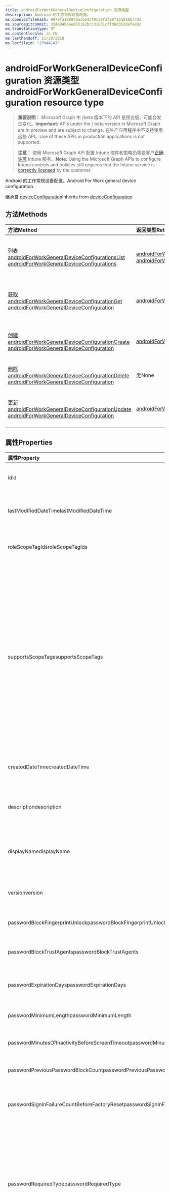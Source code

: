 ```yaml
---
title: androidForWorkGeneralDeviceConfiguration 资源类型
description: Android 的工作常规设备配置。
ms.openlocfilehash: 9979fa108970acbe4cf9c39f3f10f22a818b77d3
ms.sourcegitcommit: 334e84b4aed63162bcc31831cffd6d363dafee02
ms.translationtype: MT
ms.contentlocale: zh-CN
ms.lasthandoff: 11/29/2018
ms.locfileid: "27044147"
---
```

# <a name="androidforworkgeneraldeviceconfiguration-resource-type"></a><span data-ttu-id="113ee-103">androidForWorkGeneralDeviceConfiguration 资源类型</span><span class="sxs-lookup"><span data-stu-id="113ee-103">androidForWorkGeneralDeviceConfiguration resource type</span></span>

> <span data-ttu-id="113ee-104">**重要说明：** Microsoft Graph 中 /beta 版本下的 API 是预览版，可能会发生变化。</span><span class="sxs-lookup"><span data-stu-id="113ee-104">**Important:** APIs under the / beta version in Microsoft Graph are in preview and are subject to change.</span></span> <span data-ttu-id="113ee-105">在生产应用程序中不支持使用这些 API。</span><span class="sxs-lookup"><span data-stu-id="113ee-105">Use of these APIs in production applications is not supported.</span></span>

> <span data-ttu-id="113ee-106">**注意：** 使用 Microsoft Graph API 配置 Intune 控件和策略仍需要客户[正确许可](https://go.microsoft.com/fwlink/?linkid=839381) Intune 服务。</span><span class="sxs-lookup"><span data-stu-id="113ee-106">**Note:** Using the Microsoft Graph APIs to configure Intune controls and policies still requires that the Intune service is [correctly licensed](https://go.microsoft.com/fwlink/?linkid=839381) by the customer.</span></span>

<span data-ttu-id="113ee-107">Android 的工作常规设备配置。</span><span class="sxs-lookup"><span data-stu-id="113ee-107">Android For Work general device configuration.</span></span>

<span data-ttu-id="113ee-108">继承自 [deviceConfiguration](../resources/intune-deviceconfig-deviceconfiguration.md)</span><span class="sxs-lookup"><span data-stu-id="113ee-108">Inherits from [deviceConfiguration](../resources/intune-deviceconfig-deviceconfiguration.md)</span></span>

## <a name="methods"></a><span data-ttu-id="113ee-109">方法</span><span class="sxs-lookup"><span data-stu-id="113ee-109">Methods</span></span>
|<span data-ttu-id="113ee-110">方法</span><span class="sxs-lookup"><span data-stu-id="113ee-110">Method</span></span>|<span data-ttu-id="113ee-111">返回类型</span><span class="sxs-lookup"><span data-stu-id="113ee-111">Return Type</span></span>|<span data-ttu-id="113ee-112">说明</span><span class="sxs-lookup"><span data-stu-id="113ee-112">Description</span></span>|
|:---|:---|:---|
|[<span data-ttu-id="113ee-113">列表 androidForWorkGeneralDeviceConfigurations</span><span class="sxs-lookup"><span data-stu-id="113ee-113">List androidForWorkGeneralDeviceConfigurations</span></span>](../api/intune-deviceconfig-androidforworkgeneraldeviceconfiguration-list.md)|<span data-ttu-id="113ee-114">[androidForWorkGeneralDeviceConfiguration](../resources/intune-deviceconfig-androidforworkgeneraldeviceconfiguration.md)集合</span><span class="sxs-lookup"><span data-stu-id="113ee-114">[androidForWorkGeneralDeviceConfiguration](../resources/intune-deviceconfig-androidforworkgeneraldeviceconfiguration.md) collection</span></span>|<span data-ttu-id="113ee-115">列出属性和[androidForWorkGeneralDeviceConfiguration](../resources/intune-deviceconfig-androidforworkgeneraldeviceconfiguration.md)对象之间的关系。</span><span class="sxs-lookup"><span data-stu-id="113ee-115">List properties and relationships of the [androidForWorkGeneralDeviceConfiguration](../resources/intune-deviceconfig-androidforworkgeneraldeviceconfiguration.md) objects.</span></span>|
|[<span data-ttu-id="113ee-116">获取 androidForWorkGeneralDeviceConfiguration</span><span class="sxs-lookup"><span data-stu-id="113ee-116">Get androidForWorkGeneralDeviceConfiguration</span></span>](../api/intune-deviceconfig-androidforworkgeneraldeviceconfiguration-get.md)|[<span data-ttu-id="113ee-117">androidForWorkGeneralDeviceConfiguration</span><span class="sxs-lookup"><span data-stu-id="113ee-117">androidForWorkGeneralDeviceConfiguration</span></span>](../resources/intune-deviceconfig-androidforworkgeneraldeviceconfiguration.md)|<span data-ttu-id="113ee-118">读取属性和[androidForWorkGeneralDeviceConfiguration](../resources/intune-deviceconfig-androidforworkgeneraldeviceconfiguration.md)对象的关系。</span><span class="sxs-lookup"><span data-stu-id="113ee-118">Read properties and relationships of the [androidForWorkGeneralDeviceConfiguration](../resources/intune-deviceconfig-androidforworkgeneraldeviceconfiguration.md) object.</span></span>|
|[<span data-ttu-id="113ee-119">创建 androidForWorkGeneralDeviceConfiguration</span><span class="sxs-lookup"><span data-stu-id="113ee-119">Create androidForWorkGeneralDeviceConfiguration</span></span>](../api/intune-deviceconfig-androidforworkgeneraldeviceconfiguration-create.md)|[<span data-ttu-id="113ee-120">androidForWorkGeneralDeviceConfiguration</span><span class="sxs-lookup"><span data-stu-id="113ee-120">androidForWorkGeneralDeviceConfiguration</span></span>](../resources/intune-deviceconfig-androidforworkgeneraldeviceconfiguration.md)|<span data-ttu-id="113ee-121">创建新的[androidForWorkGeneralDeviceConfiguration](../resources/intune-deviceconfig-androidforworkgeneraldeviceconfiguration.md)对象。</span><span class="sxs-lookup"><span data-stu-id="113ee-121">Create a new [androidForWorkGeneralDeviceConfiguration](../resources/intune-deviceconfig-androidforworkgeneraldeviceconfiguration.md) object.</span></span>|
|[<span data-ttu-id="113ee-122">删除 androidForWorkGeneralDeviceConfiguration</span><span class="sxs-lookup"><span data-stu-id="113ee-122">Delete androidForWorkGeneralDeviceConfiguration</span></span>](../api/intune-deviceconfig-androidforworkgeneraldeviceconfiguration-delete.md)|<span data-ttu-id="113ee-123">无</span><span class="sxs-lookup"><span data-stu-id="113ee-123">None</span></span>|<span data-ttu-id="113ee-124">删除[androidForWorkGeneralDeviceConfiguration](../resources/intune-deviceconfig-androidforworkgeneraldeviceconfiguration.md)。</span><span class="sxs-lookup"><span data-stu-id="113ee-124">Deletes a [androidForWorkGeneralDeviceConfiguration](../resources/intune-deviceconfig-androidforworkgeneraldeviceconfiguration.md).</span></span>|
|[<span data-ttu-id="113ee-125">更新 androidForWorkGeneralDeviceConfiguration</span><span class="sxs-lookup"><span data-stu-id="113ee-125">Update androidForWorkGeneralDeviceConfiguration</span></span>](../api/intune-deviceconfig-androidforworkgeneraldeviceconfiguration-update.md)|[<span data-ttu-id="113ee-126">androidForWorkGeneralDeviceConfiguration</span><span class="sxs-lookup"><span data-stu-id="113ee-126">androidForWorkGeneralDeviceConfiguration</span></span>](../resources/intune-deviceconfig-androidforworkgeneraldeviceconfiguration.md)|<span data-ttu-id="113ee-127">更新[androidForWorkGeneralDeviceConfiguration](../resources/intune-deviceconfig-androidforworkgeneraldeviceconfiguration.md)对象的属性。</span><span class="sxs-lookup"><span data-stu-id="113ee-127">Update the properties of a [androidForWorkGeneralDeviceConfiguration](../resources/intune-deviceconfig-androidforworkgeneraldeviceconfiguration.md) object.</span></span>|

## <a name="properties"></a><span data-ttu-id="113ee-128">属性</span><span class="sxs-lookup"><span data-stu-id="113ee-128">Properties</span></span>
|<span data-ttu-id="113ee-129">属性</span><span class="sxs-lookup"><span data-stu-id="113ee-129">Property</span></span>|<span data-ttu-id="113ee-130">类型</span><span class="sxs-lookup"><span data-stu-id="113ee-130">Type</span></span>|<span data-ttu-id="113ee-131">说明</span><span class="sxs-lookup"><span data-stu-id="113ee-131">Description</span></span>|
|:---|:---|:---|
|<span data-ttu-id="113ee-132">id</span><span class="sxs-lookup"><span data-stu-id="113ee-132">id</span></span>|<span data-ttu-id="113ee-133">String</span><span class="sxs-lookup"><span data-stu-id="113ee-133">String</span></span>|<span data-ttu-id="113ee-134">实体的键。</span><span class="sxs-lookup"><span data-stu-id="113ee-134">Key of the entity.</span></span> <span data-ttu-id="113ee-135">继承自 [deviceConfiguration](../resources/intune-deviceconfig-deviceconfiguration.md)</span><span class="sxs-lookup"><span data-stu-id="113ee-135">Inherited from [deviceConfiguration](../resources/intune-deviceconfig-deviceconfiguration.md)</span></span>|
|<span data-ttu-id="113ee-136">lastModifiedDateTime</span><span class="sxs-lookup"><span data-stu-id="113ee-136">lastModifiedDateTime</span></span>|<span data-ttu-id="113ee-137">DateTimeOffset</span><span class="sxs-lookup"><span data-stu-id="113ee-137">DateTimeOffset</span></span>|<span data-ttu-id="113ee-138">上次修改对象的日期/时间。</span><span class="sxs-lookup"><span data-stu-id="113ee-138">DateTime the object was last modified.</span></span> <span data-ttu-id="113ee-139">继承自 [deviceConfiguration](../resources/intune-deviceconfig-deviceconfiguration.md)</span><span class="sxs-lookup"><span data-stu-id="113ee-139">Inherited from [deviceConfiguration](../resources/intune-deviceconfig-deviceconfiguration.md)</span></span>|
|<span data-ttu-id="113ee-140">roleScopeTagIds</span><span class="sxs-lookup"><span data-stu-id="113ee-140">roleScopeTagIds</span></span>|<span data-ttu-id="113ee-141">String 集合</span><span class="sxs-lookup"><span data-stu-id="113ee-141">String collection</span></span>|<span data-ttu-id="113ee-142">此实体实例范围标记的列表。</span><span class="sxs-lookup"><span data-stu-id="113ee-142">List of Scope Tags for this Entity instance.</span></span> <span data-ttu-id="113ee-143">继承自 [deviceConfiguration](../resources/intune-deviceconfig-deviceconfiguration.md)</span><span class="sxs-lookup"><span data-stu-id="113ee-143">Inherited from [deviceConfiguration](../resources/intune-deviceconfig-deviceconfiguration.md)</span></span>|
|<span data-ttu-id="113ee-144">supportsScopeTags</span><span class="sxs-lookup"><span data-stu-id="113ee-144">supportsScopeTags</span></span>|<span data-ttu-id="113ee-145">布尔值</span><span class="sxs-lookup"><span data-stu-id="113ee-145">Boolean</span></span>|<span data-ttu-id="113ee-146">指示基础的设备配置支持分配的范围标记。</span><span class="sxs-lookup"><span data-stu-id="113ee-146">Indicates whether or not the underlying Device Configuration supports the assignment of scope tags.</span></span> <span data-ttu-id="113ee-147">此值为 false，并且实体将不会对作用域的用户可见时，不允许将分配给 ScopeTags 属性。</span><span class="sxs-lookup"><span data-stu-id="113ee-147">Assigning to the ScopeTags property is not allowed when this value is false and entities will not be visible to scoped users.</span></span> <span data-ttu-id="113ee-148">这将发生在 Silverlight 中创建的旧策略，并可以解析通过删除并重新创建 Azure 门户中的策略。</span><span class="sxs-lookup"><span data-stu-id="113ee-148">This occurs for Legacy policies created in Silverlight and can be resolved by deleting and recreating the policy in the Azure Portal.</span></span> <span data-ttu-id="113ee-149">此属性是只读的。</span><span class="sxs-lookup"><span data-stu-id="113ee-149">This property is read-only.</span></span> <span data-ttu-id="113ee-150">继承自 [deviceConfiguration](../resources/intune-deviceconfig-deviceconfiguration.md)</span><span class="sxs-lookup"><span data-stu-id="113ee-150">Inherited from [deviceConfiguration](../resources/intune-deviceconfig-deviceconfiguration.md)</span></span>|
|<span data-ttu-id="113ee-151">createdDateTime</span><span class="sxs-lookup"><span data-stu-id="113ee-151">createdDateTime</span></span>|<span data-ttu-id="113ee-152">DateTimeOffset</span><span class="sxs-lookup"><span data-stu-id="113ee-152">DateTimeOffset</span></span>|<span data-ttu-id="113ee-153">创建对象的日期/时间。</span><span class="sxs-lookup"><span data-stu-id="113ee-153">DateTime the object was created.</span></span> <span data-ttu-id="113ee-154">继承自 [deviceConfiguration](../resources/intune-deviceconfig-deviceconfiguration.md)</span><span class="sxs-lookup"><span data-stu-id="113ee-154">Inherited from [deviceConfiguration](../resources/intune-deviceconfig-deviceconfiguration.md)</span></span>|
|<span data-ttu-id="113ee-155">description</span><span class="sxs-lookup"><span data-stu-id="113ee-155">description</span></span>|<span data-ttu-id="113ee-156">String</span><span class="sxs-lookup"><span data-stu-id="113ee-156">String</span></span>|<span data-ttu-id="113ee-157">管理员提供的设备配置的说明。</span><span class="sxs-lookup"><span data-stu-id="113ee-157">Admin provided description of the Device Configuration.</span></span> <span data-ttu-id="113ee-158">继承自 [deviceConfiguration](../resources/intune-deviceconfig-deviceconfiguration.md)</span><span class="sxs-lookup"><span data-stu-id="113ee-158">Inherited from [deviceConfiguration](../resources/intune-deviceconfig-deviceconfiguration.md)</span></span>|
|<span data-ttu-id="113ee-159">displayName</span><span class="sxs-lookup"><span data-stu-id="113ee-159">displayName</span></span>|<span data-ttu-id="113ee-160">String</span><span class="sxs-lookup"><span data-stu-id="113ee-160">String</span></span>|<span data-ttu-id="113ee-161">管理员提供的设备配置的名称。</span><span class="sxs-lookup"><span data-stu-id="113ee-161">Admin provided name of the device configuration.</span></span> <span data-ttu-id="113ee-162">继承自 [deviceConfiguration](../resources/intune-deviceconfig-deviceconfiguration.md)</span><span class="sxs-lookup"><span data-stu-id="113ee-162">Inherited from [deviceConfiguration](../resources/intune-deviceconfig-deviceconfiguration.md)</span></span>|
|<span data-ttu-id="113ee-163">version</span><span class="sxs-lookup"><span data-stu-id="113ee-163">version</span></span>|<span data-ttu-id="113ee-164">Int32</span><span class="sxs-lookup"><span data-stu-id="113ee-164">Int32</span></span>|<span data-ttu-id="113ee-165">设备配置的版本。</span><span class="sxs-lookup"><span data-stu-id="113ee-165">Version of the device configuration.</span></span> <span data-ttu-id="113ee-166">继承自 [deviceConfiguration](../resources/intune-deviceconfig-deviceconfiguration.md)</span><span class="sxs-lookup"><span data-stu-id="113ee-166">Inherited from [deviceConfiguration](../resources/intune-deviceconfig-deviceconfiguration.md)</span></span>|
|<span data-ttu-id="113ee-167">passwordBlockFingerprintUnlock</span><span class="sxs-lookup"><span data-stu-id="113ee-167">passwordBlockFingerprintUnlock</span></span>|<span data-ttu-id="113ee-168">Boolean</span><span class="sxs-lookup"><span data-stu-id="113ee-168">Boolean</span></span>|<span data-ttu-id="113ee-169">指示是否阻止指纹解锁。</span><span class="sxs-lookup"><span data-stu-id="113ee-169">Indicates whether or not to block fingerprint unlock.</span></span>|
|<span data-ttu-id="113ee-170">passwordBlockTrustAgents</span><span class="sxs-lookup"><span data-stu-id="113ee-170">passwordBlockTrustAgents</span></span>|<span data-ttu-id="113ee-171">Boolean</span><span class="sxs-lookup"><span data-stu-id="113ee-171">Boolean</span></span>|<span data-ttu-id="113ee-172">指示是否阻止 Smart Lock 和其他信任代理。</span><span class="sxs-lookup"><span data-stu-id="113ee-172">Indicates whether or not to block Smart Lock and other trust agents.</span></span>|
|<span data-ttu-id="113ee-173">passwordExpirationDays</span><span class="sxs-lookup"><span data-stu-id="113ee-173">passwordExpirationDays</span></span>|<span data-ttu-id="113ee-174">Int32</span><span class="sxs-lookup"><span data-stu-id="113ee-174">Int32</span></span>|<span data-ttu-id="113ee-175">密码过期前的天数。</span><span class="sxs-lookup"><span data-stu-id="113ee-175">Number of days before the password expires.</span></span> <span data-ttu-id="113ee-176">有效值为 1 至 365。</span><span class="sxs-lookup"><span data-stu-id="113ee-176">Valid values 1 to 365</span></span>|
|<span data-ttu-id="113ee-177">passwordMinimumLength</span><span class="sxs-lookup"><span data-stu-id="113ee-177">passwordMinimumLength</span></span>|<span data-ttu-id="113ee-178">Int32</span><span class="sxs-lookup"><span data-stu-id="113ee-178">Int32</span></span>|<span data-ttu-id="113ee-179">密码的最小长度。</span><span class="sxs-lookup"><span data-stu-id="113ee-179">Minimum length of passwords.</span></span> <span data-ttu-id="113ee-180">有效值为 4 至 16</span><span class="sxs-lookup"><span data-stu-id="113ee-180">Valid values 4 to 16</span></span>|
|<span data-ttu-id="113ee-181">passwordMinutesOfInactivityBeforeScreenTimeout</span><span class="sxs-lookup"><span data-stu-id="113ee-181">passwordMinutesOfInactivityBeforeScreenTimeout</span></span>|<span data-ttu-id="113ee-182">Int32</span><span class="sxs-lookup"><span data-stu-id="113ee-182">Int32</span></span>|<span data-ttu-id="113ee-183">屏幕超时之前的不活动分钟数。</span><span class="sxs-lookup"><span data-stu-id="113ee-183">Minutes of inactivity before the screen times out.</span></span>|
|<span data-ttu-id="113ee-184">passwordPreviousPasswordBlockCount</span><span class="sxs-lookup"><span data-stu-id="113ee-184">passwordPreviousPasswordBlockCount</span></span>|<span data-ttu-id="113ee-185">Int32</span><span class="sxs-lookup"><span data-stu-id="113ee-185">Int32</span></span>|<span data-ttu-id="113ee-186">要阻止的以前密码的数量。</span><span class="sxs-lookup"><span data-stu-id="113ee-186">Number of previous passwords to block.</span></span> <span data-ttu-id="113ee-187">有效值为 0 至 24</span><span class="sxs-lookup"><span data-stu-id="113ee-187">Valid values 0 to 24</span></span>|
|<span data-ttu-id="113ee-188">passwordSignInFailureCountBeforeFactoryReset</span><span class="sxs-lookup"><span data-stu-id="113ee-188">passwordSignInFailureCountBeforeFactoryReset</span></span>|<span data-ttu-id="113ee-189">Int32</span><span class="sxs-lookup"><span data-stu-id="113ee-189">Int32</span></span>|<span data-ttu-id="113ee-190">恢复出厂设置之前允许登录失败的次数。</span><span class="sxs-lookup"><span data-stu-id="113ee-190">Number of sign in failures allowed before factory reset.</span></span> <span data-ttu-id="113ee-191">有效值为 4 至 11</span><span class="sxs-lookup"><span data-stu-id="113ee-191">Valid values 4 to 11</span></span>|
|<span data-ttu-id="113ee-192">passwordRequiredType</span><span class="sxs-lookup"><span data-stu-id="113ee-192">passwordRequiredType</span></span>|[<span data-ttu-id="113ee-193">androidForWorkRequiredPasswordType</span><span class="sxs-lookup"><span data-stu-id="113ee-193">androidForWorkRequiredPasswordType</span></span>](../resources/intune-deviceconfig-androidforworkrequiredpasswordtype.md)|<span data-ttu-id="113ee-194">必需的密码类型。</span><span class="sxs-lookup"><span data-stu-id="113ee-194">Type of password that is required.</span></span> <span data-ttu-id="113ee-195">可取值为：`deviceDefault`、`lowSecurityBiometric`、`required`、`atLeastNumeric`、`numericComplex`、`atLeastAlphabetic`、`atLeastAlphanumeric`、`alphanumericWithSymbols`。</span><span class="sxs-lookup"><span data-stu-id="113ee-195">Possible values are: `deviceDefault`, `lowSecurityBiometric`, `required`, `atLeastNumeric`, `numericComplex`, `atLeastAlphabetic`, `atLeastAlphanumeric`, `alphanumericWithSymbols`.</span></span>|
|<span data-ttu-id="113ee-196">workProfileDataSharingType</span><span class="sxs-lookup"><span data-stu-id="113ee-196">workProfileDataSharingType</span></span>|[<span data-ttu-id="113ee-197">androidForWorkCrossProfileDataSharingType</span><span class="sxs-lookup"><span data-stu-id="113ee-197">androidForWorkCrossProfileDataSharingType</span></span>](../resources/intune-deviceconfig-androidforworkcrossprofiledatasharingtype.md)|<span data-ttu-id="113ee-198">允许共享的数据的类型。</span><span class="sxs-lookup"><span data-stu-id="113ee-198">Type of data sharing that is allowed.</span></span> <span data-ttu-id="113ee-199">可取值为：`deviceDefault`、`preventAny`、`allowPersonalToWork`、`noRestrictions`。</span><span class="sxs-lookup"><span data-stu-id="113ee-199">Possible values are: `deviceDefault`, `preventAny`, `allowPersonalToWork`, `noRestrictions`.</span></span>|
|<span data-ttu-id="113ee-200">workProfileBlockNotificationsWhileDeviceLocked</span><span class="sxs-lookup"><span data-stu-id="113ee-200">workProfileBlockNotificationsWhileDeviceLocked</span></span>|<span data-ttu-id="113ee-201">布尔值</span><span class="sxs-lookup"><span data-stu-id="113ee-201">Boolean</span></span>|<span data-ttu-id="113ee-202">指示阻止通知时设备锁定。</span><span class="sxs-lookup"><span data-stu-id="113ee-202">Indicates whether or not to block notifications while device locked.</span></span>|
|<span data-ttu-id="113ee-203">workProfileBlockAddingAccounts</span><span class="sxs-lookup"><span data-stu-id="113ee-203">workProfileBlockAddingAccounts</span></span>|<span data-ttu-id="113ee-204">布尔值</span><span class="sxs-lookup"><span data-stu-id="113ee-204">Boolean</span></span>|<span data-ttu-id="113ee-205">阻止用户添加/移除工作配置文件中的帐户。</span><span class="sxs-lookup"><span data-stu-id="113ee-205">Block users from adding/removing accounts in work profile.</span></span>|
|<span data-ttu-id="113ee-206">workProfileBluetoothEnableContactSharing</span><span class="sxs-lookup"><span data-stu-id="113ee-206">workProfileBluetoothEnableContactSharing</span></span>|<span data-ttu-id="113ee-207">布尔值</span><span class="sxs-lookup"><span data-stu-id="113ee-207">Boolean</span></span>|<span data-ttu-id="113ee-208">允许蓝牙设备访问企业联系人。</span><span class="sxs-lookup"><span data-stu-id="113ee-208">Allow bluetooth devices to access enterprise contacts.</span></span>|
|<span data-ttu-id="113ee-209">workProfileBlockScreenCapture</span><span class="sxs-lookup"><span data-stu-id="113ee-209">workProfileBlockScreenCapture</span></span>|<span data-ttu-id="113ee-210">布尔值</span><span class="sxs-lookup"><span data-stu-id="113ee-210">Boolean</span></span>|<span data-ttu-id="113ee-211">阻止工作配置文件中的屏幕截图。</span><span class="sxs-lookup"><span data-stu-id="113ee-211">Block screen capture in work profile.</span></span>|
|<span data-ttu-id="113ee-212">workProfileBlockCrossProfileCallerId</span><span class="sxs-lookup"><span data-stu-id="113ee-212">workProfileBlockCrossProfileCallerId</span></span>|<span data-ttu-id="113ee-213">布尔值</span><span class="sxs-lookup"><span data-stu-id="113ee-213">Boolean</span></span>|<span data-ttu-id="113ee-214">阻止显示工作 profile 呼叫者 ID 个人配置文件中。</span><span class="sxs-lookup"><span data-stu-id="113ee-214">Block display work profile caller ID in personal profile.</span></span>|
|<span data-ttu-id="113ee-215">workProfileBlockCamera</span><span class="sxs-lookup"><span data-stu-id="113ee-215">workProfileBlockCamera</span></span>|<span data-ttu-id="113ee-216">布尔值</span><span class="sxs-lookup"><span data-stu-id="113ee-216">Boolean</span></span>|<span data-ttu-id="113ee-217">阻止工作 profile 摄像头。</span><span class="sxs-lookup"><span data-stu-id="113ee-217">Block work profile camera.</span></span>|
|<span data-ttu-id="113ee-218">workProfileBlockCrossProfileContactsSearch</span><span class="sxs-lookup"><span data-stu-id="113ee-218">workProfileBlockCrossProfileContactsSearch</span></span>|<span data-ttu-id="113ee-219">布尔值</span><span class="sxs-lookup"><span data-stu-id="113ee-219">Boolean</span></span>|<span data-ttu-id="113ee-220">个人配置文件中，阻止工作 profile 联系人可用性。</span><span class="sxs-lookup"><span data-stu-id="113ee-220">Block work profile contacts availability in personal profile.</span></span>|
|<span data-ttu-id="113ee-221">workProfileBlockCrossProfileCopyPaste</span><span class="sxs-lookup"><span data-stu-id="113ee-221">workProfileBlockCrossProfileCopyPaste</span></span>|<span data-ttu-id="113ee-222">布尔值</span><span class="sxs-lookup"><span data-stu-id="113ee-222">Boolean</span></span>|<span data-ttu-id="113ee-223">布尔值，指示设置不允许跨是否启用配置文件复制/粘贴。</span><span class="sxs-lookup"><span data-stu-id="113ee-223">Boolean that indicates if the setting disallow cross profile copy/paste is enabled.</span></span>|
|<span data-ttu-id="113ee-224">workProfileDefaultAppPermissionPolicy</span><span class="sxs-lookup"><span data-stu-id="113ee-224">workProfileDefaultAppPermissionPolicy</span></span>|[<span data-ttu-id="113ee-225">androidForWorkDefaultAppPermissionPolicyType</span><span class="sxs-lookup"><span data-stu-id="113ee-225">androidForWorkDefaultAppPermissionPolicyType</span></span>](../resources/intune-deviceconfig-androidforworkdefaultapppermissionpolicytype.md)|<span data-ttu-id="113ee-226">必需的密码类型。</span><span class="sxs-lookup"><span data-stu-id="113ee-226">Type of password that is required.</span></span> <span data-ttu-id="113ee-227">可取值为：`deviceDefault`、`prompt`、`autoGrant`、`autoDeny`。</span><span class="sxs-lookup"><span data-stu-id="113ee-227">Possible values are: `deviceDefault`, `prompt`, `autoGrant`, `autoDeny`.</span></span>|
|<span data-ttu-id="113ee-228">workProfilePasswordBlockFingerprintUnlock</span><span class="sxs-lookup"><span data-stu-id="113ee-228">workProfilePasswordBlockFingerprintUnlock</span></span>|<span data-ttu-id="113ee-229">布尔值</span><span class="sxs-lookup"><span data-stu-id="113ee-229">Boolean</span></span>|<span data-ttu-id="113ee-230">指示是否阻止指纹解锁工作配置文件。</span><span class="sxs-lookup"><span data-stu-id="113ee-230">Indicates whether or not to block fingerprint unlock for work profile.</span></span>|
|<span data-ttu-id="113ee-231">workProfilePasswordBlockTrustAgents</span><span class="sxs-lookup"><span data-stu-id="113ee-231">workProfilePasswordBlockTrustAgents</span></span>|<span data-ttu-id="113ee-232">布尔值</span><span class="sxs-lookup"><span data-stu-id="113ee-232">Boolean</span></span>|<span data-ttu-id="113ee-233">指示阻止智能锁定和其他信任代理工作配置文件。</span><span class="sxs-lookup"><span data-stu-id="113ee-233">Indicates whether or not to block Smart Lock and other trust agents for work profile.</span></span>|
|<span data-ttu-id="113ee-234">workProfilePasswordExpirationDays</span><span class="sxs-lookup"><span data-stu-id="113ee-234">workProfilePasswordExpirationDays</span></span>|<span data-ttu-id="113ee-235">Int32</span><span class="sxs-lookup"><span data-stu-id="113ee-235">Int32</span></span>|<span data-ttu-id="113ee-236">过期工作配置文件密码之前的天数。</span><span class="sxs-lookup"><span data-stu-id="113ee-236">Number of days before the work profile password expires.</span></span> <span data-ttu-id="113ee-237">有效值为 1 至 365。</span><span class="sxs-lookup"><span data-stu-id="113ee-237">Valid values 1 to 365</span></span>|
|<span data-ttu-id="113ee-238">workProfilePasswordMinimumLength</span><span class="sxs-lookup"><span data-stu-id="113ee-238">workProfilePasswordMinimumLength</span></span>|<span data-ttu-id="113ee-239">Int32</span><span class="sxs-lookup"><span data-stu-id="113ee-239">Int32</span></span>|<span data-ttu-id="113ee-240">工作配置文件密码最小长度。</span><span class="sxs-lookup"><span data-stu-id="113ee-240">Minimum length of work profile password.</span></span> <span data-ttu-id="113ee-241">有效值为 4 至 16</span><span class="sxs-lookup"><span data-stu-id="113ee-241">Valid values 4 to 16</span></span>|
|<span data-ttu-id="113ee-242">workProfilePasswordMinNumericCharacters</span><span class="sxs-lookup"><span data-stu-id="113ee-242">workProfilePasswordMinNumericCharacters</span></span>|<span data-ttu-id="113ee-243">Int32</span><span class="sxs-lookup"><span data-stu-id="113ee-243">Int32</span></span>|<span data-ttu-id="113ee-244">最小 ハ  工作配置文件密码中所需的数字字符。</span><span class="sxs-lookup"><span data-stu-id="113ee-244">Minimum # of numeric characters required in work profile password.</span></span> <span data-ttu-id="113ee-245">有效的值 1 到 10</span><span class="sxs-lookup"><span data-stu-id="113ee-245">Valid values 1 to 10</span></span>|
|<span data-ttu-id="113ee-246">workProfilePasswordMinNonLetterCharacters</span><span class="sxs-lookup"><span data-stu-id="113ee-246">workProfilePasswordMinNonLetterCharacters</span></span>|<span data-ttu-id="113ee-247">Int32</span><span class="sxs-lookup"><span data-stu-id="113ee-247">Int32</span></span>|<span data-ttu-id="113ee-248">最小 ハ  中工作配置文件密码必须包含非字母字符。</span><span class="sxs-lookup"><span data-stu-id="113ee-248">Minimum # of non-letter characters required in work profile password.</span></span> <span data-ttu-id="113ee-249">有效的值 1 到 10</span><span class="sxs-lookup"><span data-stu-id="113ee-249">Valid values 1 to 10</span></span>|
|<span data-ttu-id="113ee-250">workProfilePasswordMinLetterCharacters</span><span class="sxs-lookup"><span data-stu-id="113ee-250">workProfilePasswordMinLetterCharacters</span></span>|<span data-ttu-id="113ee-251">Int32</span><span class="sxs-lookup"><span data-stu-id="113ee-251">Int32</span></span>|<span data-ttu-id="113ee-252">最小 ハ  中工作配置文件密码必须包含字母字符。</span><span class="sxs-lookup"><span data-stu-id="113ee-252">Minimum # of letter characters required in work profile password.</span></span> <span data-ttu-id="113ee-253">有效的值 1 到 10</span><span class="sxs-lookup"><span data-stu-id="113ee-253">Valid values 1 to 10</span></span>|
|<span data-ttu-id="113ee-254">workProfilePasswordMinLowerCaseCharacters</span><span class="sxs-lookup"><span data-stu-id="113ee-254">workProfilePasswordMinLowerCaseCharacters</span></span>|<span data-ttu-id="113ee-255">Int32</span><span class="sxs-lookup"><span data-stu-id="113ee-255">Int32</span></span>|<span data-ttu-id="113ee-256">最小 ハ  工作配置文件密码中需要的小写字符。</span><span class="sxs-lookup"><span data-stu-id="113ee-256">Minimum # of lower-case characters required in work profile password.</span></span> <span data-ttu-id="113ee-257">有效的值 1 到 10</span><span class="sxs-lookup"><span data-stu-id="113ee-257">Valid values 1 to 10</span></span>|
|<span data-ttu-id="113ee-258">workProfilePasswordMinUpperCaseCharacters</span><span class="sxs-lookup"><span data-stu-id="113ee-258">workProfilePasswordMinUpperCaseCharacters</span></span>|<span data-ttu-id="113ee-259">Int32</span><span class="sxs-lookup"><span data-stu-id="113ee-259">Int32</span></span>|<span data-ttu-id="113ee-260">最小 ハ  中工作配置文件密码必须大写字符。</span><span class="sxs-lookup"><span data-stu-id="113ee-260">Minimum # of upper-case characters required in work profile password.</span></span> <span data-ttu-id="113ee-261">有效的值 1 到 10</span><span class="sxs-lookup"><span data-stu-id="113ee-261">Valid values 1 to 10</span></span>|
|<span data-ttu-id="113ee-262">workProfilePasswordMinSymbolCharacters</span><span class="sxs-lookup"><span data-stu-id="113ee-262">workProfilePasswordMinSymbolCharacters</span></span>|<span data-ttu-id="113ee-263">Int32</span><span class="sxs-lookup"><span data-stu-id="113ee-263">Int32</span></span>|<span data-ttu-id="113ee-264">最小 ハ  工作配置文件密码中需要的符号。</span><span class="sxs-lookup"><span data-stu-id="113ee-264">Minimum # of symbols required in work profile password.</span></span> <span data-ttu-id="113ee-265">有效的值 1 到 10</span><span class="sxs-lookup"><span data-stu-id="113ee-265">Valid values 1 to 10</span></span>|
|<span data-ttu-id="113ee-266">workProfilePasswordMinutesOfInactivityBeforeScreenTimeout</span><span class="sxs-lookup"><span data-stu-id="113ee-266">workProfilePasswordMinutesOfInactivityBeforeScreenTimeout</span></span>|<span data-ttu-id="113ee-267">Int32</span><span class="sxs-lookup"><span data-stu-id="113ee-267">Int32</span></span>|<span data-ttu-id="113ee-268">屏幕超时之前的不活动分钟数。</span><span class="sxs-lookup"><span data-stu-id="113ee-268">Minutes of inactivity before the screen times out.</span></span>|
|<span data-ttu-id="113ee-269">workProfilePasswordPreviousPasswordBlockCount</span><span class="sxs-lookup"><span data-stu-id="113ee-269">workProfilePasswordPreviousPasswordBlockCount</span></span>|<span data-ttu-id="113ee-270">Int32</span><span class="sxs-lookup"><span data-stu-id="113ee-270">Int32</span></span>|<span data-ttu-id="113ee-271">以前的工作配置文件密码，以阻止数。</span><span class="sxs-lookup"><span data-stu-id="113ee-271">Number of previous work profile passwords to block.</span></span> <span data-ttu-id="113ee-272">有效值为 0 至 24</span><span class="sxs-lookup"><span data-stu-id="113ee-272">Valid values 0 to 24</span></span>|
|<span data-ttu-id="113ee-273">workProfilePasswordSignInFailureCountBeforeFactoryReset</span><span class="sxs-lookup"><span data-stu-id="113ee-273">workProfilePasswordSignInFailureCountBeforeFactoryReset</span></span>|<span data-ttu-id="113ee-274">Int32</span><span class="sxs-lookup"><span data-stu-id="113ee-274">Int32</span></span>|<span data-ttu-id="113ee-275">登录失败之前删除工作配置文件允许和已删除的所有企业数据的数量。</span><span class="sxs-lookup"><span data-stu-id="113ee-275">Number of sign in failures allowed before work profile is removed and all corporate data deleted.</span></span> <span data-ttu-id="113ee-276">有效值为 4 至 11</span><span class="sxs-lookup"><span data-stu-id="113ee-276">Valid values 4 to 11</span></span>|
|<span data-ttu-id="113ee-277">workProfilePasswordRequiredType</span><span class="sxs-lookup"><span data-stu-id="113ee-277">workProfilePasswordRequiredType</span></span>|[<span data-ttu-id="113ee-278">androidForWorkRequiredPasswordType</span><span class="sxs-lookup"><span data-stu-id="113ee-278">androidForWorkRequiredPasswordType</span></span>](../resources/intune-deviceconfig-androidforworkrequiredpasswordtype.md)|<span data-ttu-id="113ee-279">工作所需的配置文件密码的类型。</span><span class="sxs-lookup"><span data-stu-id="113ee-279">Type of work profile password that is required.</span></span> <span data-ttu-id="113ee-280">可取值为：`deviceDefault`、`lowSecurityBiometric`、`required`、`atLeastNumeric`、`numericComplex`、`atLeastAlphabetic`、`atLeastAlphanumeric`、`alphanumericWithSymbols`。</span><span class="sxs-lookup"><span data-stu-id="113ee-280">Possible values are: `deviceDefault`, `lowSecurityBiometric`, `required`, `atLeastNumeric`, `numericComplex`, `atLeastAlphabetic`, `atLeastAlphanumeric`, `alphanumericWithSymbols`.</span></span>|
|<span data-ttu-id="113ee-281">workProfileRequirePassword</span><span class="sxs-lookup"><span data-stu-id="113ee-281">workProfileRequirePassword</span></span>|<span data-ttu-id="113ee-282">布尔值</span><span class="sxs-lookup"><span data-stu-id="113ee-282">Boolean</span></span>|<span data-ttu-id="113ee-283">密码，则需要或不工作配置文件</span><span class="sxs-lookup"><span data-stu-id="113ee-283">Password is required or not for work profile</span></span>|
|<span data-ttu-id="113ee-284">securityRequireVerifyApps</span><span class="sxs-lookup"><span data-stu-id="113ee-284">securityRequireVerifyApps</span></span>|<span data-ttu-id="113ee-285">Boolean</span><span class="sxs-lookup"><span data-stu-id="113ee-285">Boolean</span></span>|<span data-ttu-id="113ee-286">要求启用 Android 验证应用功能。</span><span class="sxs-lookup"><span data-stu-id="113ee-286">Require the Android Verify apps feature is turned on.</span></span>|
|<span data-ttu-id="113ee-287">vpnAlwaysOnPackageIdentifier</span><span class="sxs-lookup"><span data-stu-id="113ee-287">vpnAlwaysOnPackageIdentifier</span></span>|<span data-ttu-id="113ee-288">字符串</span><span class="sxs-lookup"><span data-stu-id="113ee-288">String</span></span>|<span data-ttu-id="113ee-289">始终在 VPN 中启用锁定模式。</span><span class="sxs-lookup"><span data-stu-id="113ee-289">Enable lockdown mode for always-on VPN.</span></span>|
|<span data-ttu-id="113ee-290">vpnEnableAlwaysOnLockdownMode</span><span class="sxs-lookup"><span data-stu-id="113ee-290">vpnEnableAlwaysOnLockdownMode</span></span>|<span data-ttu-id="113ee-291">布尔值</span><span class="sxs-lookup"><span data-stu-id="113ee-291">Boolean</span></span>|<span data-ttu-id="113ee-292">始终在 VPN 中启用锁定模式。</span><span class="sxs-lookup"><span data-stu-id="113ee-292">Enable lockdown mode for always-on VPN.</span></span>|

## <a name="relationships"></a><span data-ttu-id="113ee-293">Relationships</span><span class="sxs-lookup"><span data-stu-id="113ee-293">Relationships</span></span>
|<span data-ttu-id="113ee-294">关系</span><span class="sxs-lookup"><span data-stu-id="113ee-294">Relationship</span></span>|<span data-ttu-id="113ee-295">类型</span><span class="sxs-lookup"><span data-stu-id="113ee-295">Type</span></span>|<span data-ttu-id="113ee-296">Description</span><span class="sxs-lookup"><span data-stu-id="113ee-296">Description</span></span>|
|:---|:---|:---|
|<span data-ttu-id="113ee-297">groupAssignments</span><span class="sxs-lookup"><span data-stu-id="113ee-297">groupAssignments</span></span>|<span data-ttu-id="113ee-298">[deviceConfigurationGroupAssignment](../resources/intune-deviceconfig-deviceconfigurationgroupassignment.md)集合</span><span class="sxs-lookup"><span data-stu-id="113ee-298">[deviceConfigurationGroupAssignment](../resources/intune-deviceconfig-deviceconfigurationgroupassignment.md) collection</span></span>|<span data-ttu-id="113ee-299">设备配置文件的组分配列表。</span><span class="sxs-lookup"><span data-stu-id="113ee-299">The list of group assignments for the device configuration profile.</span></span> <span data-ttu-id="113ee-300">继承自 [deviceConfiguration](../resources/intune-deviceconfig-deviceconfiguration.md)</span><span class="sxs-lookup"><span data-stu-id="113ee-300">Inherited from [deviceConfiguration](../resources/intune-deviceconfig-deviceconfiguration.md)</span></span>|
|<span data-ttu-id="113ee-301">assignments</span><span class="sxs-lookup"><span data-stu-id="113ee-301">assignments</span></span>|<span data-ttu-id="113ee-302">[deviceConfigurationAssignment](../resources/intune-deviceconfig-deviceconfigurationassignment.md) 集合</span><span class="sxs-lookup"><span data-stu-id="113ee-302">[deviceConfigurationAssignment](../resources/intune-deviceconfig-deviceconfigurationassignment.md) collection</span></span>|<span data-ttu-id="113ee-303">设备配置文件的分配列表。</span><span class="sxs-lookup"><span data-stu-id="113ee-303">The list of assignments for the device configuration profile.</span></span> <span data-ttu-id="113ee-304">继承自 [deviceConfiguration](../resources/intune-deviceconfig-deviceconfiguration.md)</span><span class="sxs-lookup"><span data-stu-id="113ee-304">Inherited from [deviceConfiguration](../resources/intune-deviceconfig-deviceconfiguration.md)</span></span>|
|<span data-ttu-id="113ee-305">deviceStatuses</span><span class="sxs-lookup"><span data-stu-id="113ee-305">deviceStatuses</span></span>|<span data-ttu-id="113ee-306">[deviceConfigurationDeviceStatus](../resources/intune-deviceconfig-deviceconfigurationdevicestatus.md) 集合</span><span class="sxs-lookup"><span data-stu-id="113ee-306">[deviceConfigurationDeviceStatus](../resources/intune-deviceconfig-deviceconfigurationdevicestatus.md) collection</span></span>|<span data-ttu-id="113ee-307">按设备的设备配置安装状态。</span><span class="sxs-lookup"><span data-stu-id="113ee-307">Device configuration installation status by device.</span></span> <span data-ttu-id="113ee-308">继承自 [deviceConfiguration](../resources/intune-deviceconfig-deviceconfiguration.md)</span><span class="sxs-lookup"><span data-stu-id="113ee-308">Inherited from [deviceConfiguration](../resources/intune-deviceconfig-deviceconfiguration.md)</span></span>|
|<span data-ttu-id="113ee-309">userStatuses</span><span class="sxs-lookup"><span data-stu-id="113ee-309">userStatuses</span></span>|<span data-ttu-id="113ee-310">[deviceConfigurationUserStatus](../resources/intune-deviceconfig-deviceconfigurationuserstatus.md) 集合</span><span class="sxs-lookup"><span data-stu-id="113ee-310">[deviceConfigurationUserStatus](../resources/intune-deviceconfig-deviceconfigurationuserstatus.md) collection</span></span>|<span data-ttu-id="113ee-311">用户的设备配置安装状态。</span><span class="sxs-lookup"><span data-stu-id="113ee-311">Device configuration installation status by user.</span></span> <span data-ttu-id="113ee-312">继承自 [deviceConfiguration](../resources/intune-deviceconfig-deviceconfiguration.md)</span><span class="sxs-lookup"><span data-stu-id="113ee-312">Inherited from [deviceConfiguration](../resources/intune-deviceconfig-deviceconfiguration.md)</span></span>|
|<span data-ttu-id="113ee-313">deviceStatusOverview</span><span class="sxs-lookup"><span data-stu-id="113ee-313">deviceStatusOverview</span></span>|[<span data-ttu-id="113ee-314">deviceConfigurationDeviceOverview</span><span class="sxs-lookup"><span data-stu-id="113ee-314">deviceConfigurationDeviceOverview</span></span>](../resources/intune-deviceconfig-deviceconfigurationdeviceoverview.md)|<span data-ttu-id="113ee-315">设备配置设备状态概述 继承自 [deviceConfiguration](../resources/intune-deviceconfig-deviceconfiguration.md)</span><span class="sxs-lookup"><span data-stu-id="113ee-315">Device Configuration devices status overview Inherited from [deviceConfiguration](../resources/intune-deviceconfig-deviceconfiguration.md)</span></span>|
|<span data-ttu-id="113ee-316">userStatusOverview</span><span class="sxs-lookup"><span data-stu-id="113ee-316">userStatusOverview</span></span>|[<span data-ttu-id="113ee-317">deviceConfigurationUserOverview</span><span class="sxs-lookup"><span data-stu-id="113ee-317">deviceConfigurationUserOverview</span></span>](../resources/intune-deviceconfig-deviceconfigurationuseroverview.md)|<span data-ttu-id="113ee-318">设备配置用户状态概述 继承自 [deviceConfiguration](../resources/intune-deviceconfig-deviceconfiguration.md)</span><span class="sxs-lookup"><span data-stu-id="113ee-318">Device Configuration users status overview Inherited from [deviceConfiguration](../resources/intune-deviceconfig-deviceconfiguration.md)</span></span>|
|<span data-ttu-id="113ee-319">deviceSettingStateSummaries</span><span class="sxs-lookup"><span data-stu-id="113ee-319">deviceSettingStateSummaries</span></span>|<span data-ttu-id="113ee-320">[settingStateDeviceSummary](../resources/intune-deviceconfig-settingstatedevicesummary.md) 集合</span><span class="sxs-lookup"><span data-stu-id="113ee-320">[settingStateDeviceSummary](../resources/intune-deviceconfig-settingstatedevicesummary.md) collection</span></span>|<span data-ttu-id="113ee-321">设备配置设置状态设备摘要 继承自 [deviceConfiguration](../resources/intune-deviceconfig-deviceconfiguration.md)</span><span class="sxs-lookup"><span data-stu-id="113ee-321">Device Configuration Setting State Device Summary Inherited from [deviceConfiguration](../resources/intune-deviceconfig-deviceconfiguration.md)</span></span>|

## <a name="json-representation"></a><span data-ttu-id="113ee-322">JSON 表示形式</span><span class="sxs-lookup"><span data-stu-id="113ee-322">JSON Representation</span></span>
<span data-ttu-id="113ee-323">下面是资源的 JSON 表示形式。</span><span class="sxs-lookup"><span data-stu-id="113ee-323">Here is a JSON representation of the resource.</span></span>
<!-- {
  "blockType": "resource",
  "keyProperty": "id",
  "@odata.type": "microsoft.graph.androidForWorkGeneralDeviceConfiguration"
}
-->
``` json
{
  "@odata.type": "#microsoft.graph.androidForWorkGeneralDeviceConfiguration",
  "id": "String (identifier)",
  "lastModifiedDateTime": "String (timestamp)",
  "roleScopeTagIds": [
    "String"
  ],
  "supportsScopeTags": true,
  "createdDateTime": "String (timestamp)",
  "description": "String",
  "displayName": "String",
  "version": 1024,
  "passwordBlockFingerprintUnlock": true,
  "passwordBlockTrustAgents": true,
  "passwordExpirationDays": 1024,
  "passwordMinimumLength": 1024,
  "passwordMinutesOfInactivityBeforeScreenTimeout": 1024,
  "passwordPreviousPasswordBlockCount": 1024,
  "passwordSignInFailureCountBeforeFactoryReset": 1024,
  "passwordRequiredType": "String",
  "workProfileDataSharingType": "String",
  "workProfileBlockNotificationsWhileDeviceLocked": true,
  "workProfileBlockAddingAccounts": true,
  "workProfileBluetoothEnableContactSharing": true,
  "workProfileBlockScreenCapture": true,
  "workProfileBlockCrossProfileCallerId": true,
  "workProfileBlockCamera": true,
  "workProfileBlockCrossProfileContactsSearch": true,
  "workProfileBlockCrossProfileCopyPaste": true,
  "workProfileDefaultAppPermissionPolicy": "String",
  "workProfilePasswordBlockFingerprintUnlock": true,
  "workProfilePasswordBlockTrustAgents": true,
  "workProfilePasswordExpirationDays": 1024,
  "workProfilePasswordMinimumLength": 1024,
  "workProfilePasswordMinNumericCharacters": 1024,
  "workProfilePasswordMinNonLetterCharacters": 1024,
  "workProfilePasswordMinLetterCharacters": 1024,
  "workProfilePasswordMinLowerCaseCharacters": 1024,
  "workProfilePasswordMinUpperCaseCharacters": 1024,
  "workProfilePasswordMinSymbolCharacters": 1024,
  "workProfilePasswordMinutesOfInactivityBeforeScreenTimeout": 1024,
  "workProfilePasswordPreviousPasswordBlockCount": 1024,
  "workProfilePasswordSignInFailureCountBeforeFactoryReset": 1024,
  "workProfilePasswordRequiredType": "String",
  "workProfileRequirePassword": true,
  "securityRequireVerifyApps": true,
  "vpnAlwaysOnPackageIdentifier": "String",
  "vpnEnableAlwaysOnLockdownMode": true
}
```





